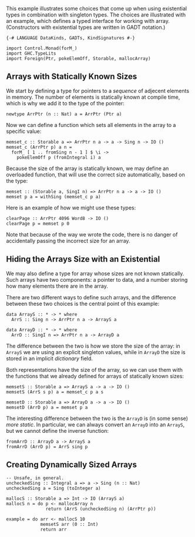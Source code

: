 
This example illustrates some choices that come up when
using existential types in combination with singleton types.
The choices are illustrated with an example, which
defines a typed interface for working with array.
(Constructors with existential types are written in
GADT notation.)

```wiki
{-# LANGUAGE DataKinds, GADTs, KindSignatures #-}

import Control.Monad(forM_)
import GHC.TypeLits
import Foreign(Ptr, pokeElemOff, Storable, mallocArray)
```

## Arrays with Statically Known Sizes


We start by defining a type for pointers to a *sequence*
of adjecent elements in memory.  The number of elements
is statically known at compile time, which is why
we add it to the type of the pointer:

```wiki
newtype ArrPtr (n :: Nat) a = ArrPtr (Ptr a)
```


Now we can define a function which sets all elements in
the array to a specific value:

```wiki
memset_c :: Storable a => ArrPtr n a -> a -> Sing n -> IO ()
memset_c (ArrPtr p) a n =
  forM_ [ 1 .. fromSing n - 1 ] $ \i ->
    pokeElemOff p (fromIntegral i) a
```


Because the size of the array is statically known, we may
define an overloaded function, that will use the correct
size automatically, based on the type:

```wiki
memset :: (Storable a, SingI n) => ArrPtr n a -> a -> IO ()
memset p a = withSing (memset_c p a)
```


Here is an example of how we might use these types:

```wiki
clearPage :: ArrPtr 4096 Word8 -> IO ()
clearPage p = memset p 0
```


Note that because of the way we wrote the code,
there is no danger of accidentally passing the
incorrect size for an array.

## Hiding the Arrays Size with an Existential


We may also define a type for array whose sizes
are not known statically.  Such arrays have
two components: a pointer to data, and a number
storing how many elements there are in the array.


There are two different ways to define such arrays,
and the difference between these two choices is
the central point of this example:

```wiki
data ArrayS :: * -> * where
  ArrS :: Sing n -> ArrPtr n a -> ArrayS a

data ArrayD :: * -> * where
  ArrD :: SingI n => ArrPtr n a -> ArrayD a
```


The difference between the two is how we
store the size of the array: in `ArrayS` we
are using an explicit singleton values,
while in `ArrayD` the size is stored
in an implicit *dictionary* field.


Both representations have the size of the
array, so we can use them with the functions
that we already defined for arrays of statically
known sizes:

```wiki
memsetS :: Storable a => ArrayS a -> a -> IO ()
memsetS (ArrS s p) a = memset_c p a s

memsetD :: Storable a => ArrayD a -> a -> IO ()
memsetD (ArrD p) a = memset p a
```


The interesting difference between the two
is the `ArrayD` is (in some sense) *more static*.
In particular, we can always convert 
an `ArrayD` into an `ArrayS`, but we cannot
define the inverse function:

```wiki
fromArrD :: ArrayD a -> ArrayS a
fromArrD (ArrD p) = ArrS sing p
```

## Creating Dynamically Sized Arrays

```wiki
-- Unsafe, in general.
uncheckedSing :: Integral a => a -> Sing (n :: Nat)
uncheckedSing a = Sing (toInteger a)

mallocS :: Storable a => Int -> IO (ArrayS a)
mallocS n = do p <- mallocArray n
               return (ArrS (uncheckedSing n) (ArrPtr p))

example = do arr <- mallocS 10
             memsetS arr (0 :: Int)
             return arr
```